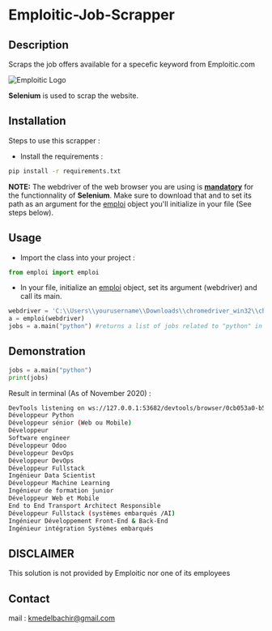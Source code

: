 # Emploitic-Job-Scrapper


## Description 
Scraps the job offers available for a specefic keyword from Emploitic.com

![Emploitic Logo](https://ibb.co/cX91Fkg)

**Selenium** is used to scrap the website. 

## Installation

Steps to use this scrapper : 

* Install the requirements : 

```bash
pip install -r requirements.txt
```

**NOTE:** The webdriver of the web browser you are using is <ins>**mandatory**</ins> for the functionnality of **Selenium**. Make sure to download that and to set its path as an argument for the <ins>emploi</ins> object you'll initialize in your file (See steps below).

## Usage

* Import the class into your project :  
```python
from emploi import emploi
```
* In your file, initialize an <ins>emploi</ins> object, set its argument (webdriver) and call its main.
```python
webdriver = 'C:\\Users\\yourusername\\Downloads\\chromedriver_win32\\chromedriver' #Webdriver used here is Chrome's one
a = emploi(webdriver)
jobs = a.main("python") #returns a list of jobs related to "python" in string format in case there are jobs, otherwise an empty list
```
## Demonstration

```python
jobs = a.main("python")
print(jobs)
```
Result in terminal (As of November 2020) :
```bash
DevTools listening on ws://127.0.0.1:53682/devtools/browser/0cb053a0-b5c4-45b5-a8ff-332f20320503
Développeur Python
Développeur sénior (Web ou Mobile)
Développeur
Software engineer
Développeur Odoo
Développeur DevOps
Développeur DevOps
Développeur Fullstack
Ingénieur Data Scientist
Développeur Machine Learning
Ingénieur de formation junior
Développeur Web et Mobile
End to End Transport Architect Responsible
Développeur Fullstack (systèmes embarqués /AI)
Ingénieur Développement Front-End & Back-End
Ingénieur intégration Systèmes embarqués
```
## DISCLAIMER
This solution is not provided by Emploitic nor one of its employees 

## Contact
mail : kmedelbachir@gmail.com


  
